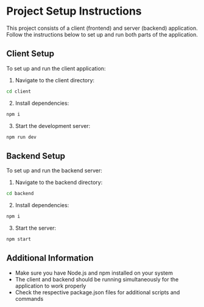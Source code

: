 # Project Setup Instructions

This project consists of a client (frontend) and server (backend) application. Follow the instructions below to set up and run both parts of the application.

## Client Setup

To set up and run the client application:

1. Navigate to the client directory:
```bash
cd client
```

2. Install dependencies:
```bash
npm i
```

3. Start the development server:
```bash
npm run dev
```

## Backend Setup

To set up and run the backend server:

1. Navigate to the backend directory:
```bash
cd backend
```

2. Install dependencies:
```bash
npm i
```

3. Start the server:
```bash
npm start
```

## Additional Information

- Make sure you have Node.js and npm installed on your system
- The client and backend should be running simultaneously for the application to work properly
- Check the respective package.json files for additional scripts and commands
